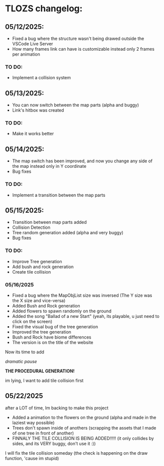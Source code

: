 # TLOZS changelog:

## 05/12/2025:
- Fixed a bug where the structure wasn't being drawed outside the VSCode Live Server
- How many frames link can have is customizable instead only 2 frames per animation

### TO DO:
- Implement a collision system

## 05/13/2025:
- You can now switch between the map parts (alpha and buggy)
- Link's hitbox was created

### TO DO:
- Make it works better

## 05/14/2025:
- The map switch has been improved, and now you change any side of the map instead only in Y coordinate
- Bug fixes

### TO DO:
- Implement a transition between the map parts

## 05/15/2025:
- Transition between map parts added
- Collision Detection
- Tree random generation added (alpha and very buggy)
- Bug fixes

### TO DO:
- Improve Tree generation
- Add bush and rock generation
- Create tile collision

### 05/16/2025
- Fixed a bug where the MapObjList size was inversed (The Y size was the X size and vice-versa)
- Added Bush and Rock generation
- Added flowers to spawn randomly on the ground
- Added the song "Ballad of a new Start" (yeah, its playable, u just need to click on the screen)
- Fixed the visual bug of the tree generation
- Improved the tree generation
- Bush and Rock have biome differences
- The version is on the title of the website

Now its time to add

*dramatic pause*

**THE PROCEDURAL GENERATION!**

im lying, I want to add tile collision first

## 05/22/2025

after a LOT of time, Im backing to make this project
- Added a animation to the flowers on the ground (alpha and made in the laziest way possible)
- Trees don't spawn inside of anothers (scrapping the assets that I made of one tree in front of another)
- FINNALY THE TILE COLLISION IS BEING ADDED!!!!! (it only collides by sides, and its VERY buggy, don't use it :))

I will fix the tile collision someday (the check is happening on the draw function, 'cause im stupid)
